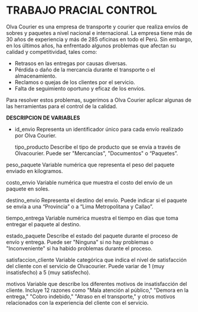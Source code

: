 # TRABAJO PRACIAL CONTROL

Olva Courier es una empresa de transporte y courier que realiza envíos de sobres y paquetes a nivel nacional e internacional. La empresa tiene más de 30 años de experiencia y más de 285 oficinas en todo el Perú. Sin embargo, en los últimos años, ha enfrentado algunos problemas que afectan su calidad y competitividad, tales como:

- Retrasos en las entregas por causas diversas.
- Pérdida o daño de la mercancía durante el transporte o el almacenamiento.
- Reclamos o quejas de los clientes por el servicio.
- Falta de seguimiento oportuno y eficaz de los envíos.

Para resolver estos problemas, sugerimos a Olva Courier aplicar algunas de las herramientas para el control de la calidad.

**DESCRIPCION DE VARIABLES**

* id_envio Representa un identificador único para cada envío realizado por Olva Courier.

  tipo_producto Describe el tipo de producto que se envía a través de Olvacourier. Puede ser "Mercancías", "Documentos" o “Paquetes”.

peso_paquete Variable numérica que representa el peso del paquete enviado en kilogramos.

costo_envio Variable numérica que muestra el costo del envío de un paquete en soles.

destino_envio Representa el destino del envío. Puede indicar si el paquete se envía a una “Provincia” o a “Lima Metropolitana y Callao”.

tiempo_entrega Variable numérica muestra el tiempo en días que toma entregar el paquete al destino.

estado_paquete Describe el estado del paquete durante el proceso de envío y entrega. Puede ser "Ninguna" si no hay problemas o "Inconveniente" si ha habido problemas durante el proceso.

satisfaccion_cliente Variable categórica que indica el nivel de satisfacción del cliente con el servicio de Olvacourier. Puede variar de 1 (muy insatisfecho) a 5 (muy satisfecho).

motivos Variable que describe los diferentes motivos de insatisfacción del cliente. Incluye 12 razones como "Mala atención al público," "Demora en la entrega," "Cobro indebido," "Atraso en el transporte," y otros motivos relacionados con la experiencia del cliente con el servicio.


